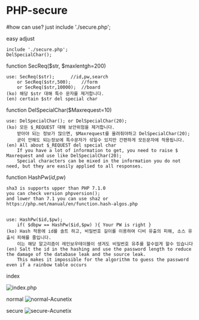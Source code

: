 # PHP-secure

#how can use?
just
include './secure.php';

easy adjust
	
	include './secure.php';
	DelSpecialChar();

function SecReq($str, $maxlentgh=200)

	use: SecReq($str);		//id,pw,search
		or SecReq($str,500);	//form
		or SecReq($str,10000);	//board
	(ko) 해당 $str 대해 특수 문자를 제거합니다.
	(en) certain $str del special char

function DelSpecialChar($Maxrequest=10)

	use: DelSpecialChar(); or DelSpecialChar(20);
	(ko) 모든 $_REQUEST 대해 보안위험을 제거합니다.
		받아야 되는 정보가 많으면, $Maxrequest를 올려줘야하고 DelSpecialChar(20);
		굳이 안해도 되는정보에 특수문자가 섞일수 있지만 간편하게 모든문자에 적용됩니다.
	(en) All about $_REQUEST del special char
		If you have a lot of information to get, you need to raise $ Maxrequest and use like DelSpecialChar(20);
		Special characters can be mixed in the information you do not need, but they are easily applied to all responses.


function HashPw($id,$pw)
	
	sha3 is supports upper than PHP 7.1.0
	you can check version phpversion();
	and lower than 7.1 you can use sha2 or https://php.net/manual/en/function.hash-algos.php


	use: HashPw($id,$pw);
		if( $dbpw == HashPw($id,$pw) ){ Your PW is right }
	(ko) Hash 적용에 id를 솔트 하고, 비밀번호 길이를 이용하여 디비 유출의 피해, 소스 유출시 피해를 줄입니다.
		이는 해당 알고리즘이 레인보우테이블이 생겨도 비밀번호 유추를 할수없게 할수 있습니다
	(en) Salt the id in the hashing and use the password length to reduce the damage of the database leak and the source leak.
		This makes it impossible for the algorithm to guess the password even if a rainbow table occurs


index

![index.php](https://github.com/hi098123/PHP-secure/blob/master/index.png)

normal
![normal-Acunetix](https://github.com/hi098123/PHP-secure/blob/master/normal.png)

secure
![secure-Acunetix](https://github.com/hi098123/PHP-secure/blob/master/secure.png)
